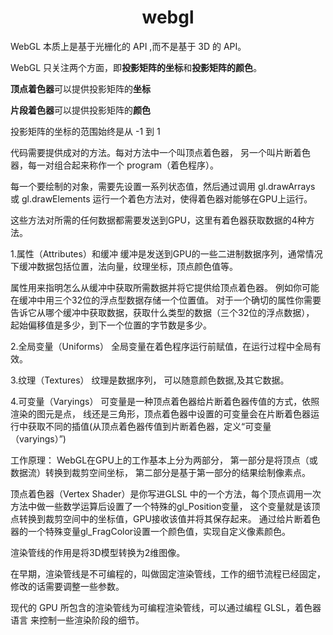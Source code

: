 # <center>**webgl**</center>
<article align="left" padding="0 12px">
WebGL 本质上是基于光栅化的 API ,而不是基于 3D 的 API。

WebGL 只关注两个方面，即**投影矩阵的坐标**和**投影矩阵的颜色**。

**顶点着色器**可以提供投影矩阵的**坐标**

**片段着色器**可以提供投影矩阵的**颜色**

投影矩阵的坐标的范围始终是从 -1 到 1 

代码需要提供成对的方法。每对方法中一个叫顶点着色器， 另一个叫片断着色器，每一对组合起来称作一个 program（着色程序）。

每一个要绘制的对象，需要先设置一系列状态值，然后通过调用 gl.drawArrays 或 gl.drawElements 运行一个着色方法对，使得着色器对能够在GPU上运行。

这些方法对所需的任何数据都需要发送到GPU，这里有着色器获取数据的4种方法。

1.属性（Attributes）和缓冲
缓冲是发送到GPU的一些二进制数据序列，通常情况下缓冲数据包括位置，法向量，纹理坐标，顶点颜色值等。

属性用来指明怎么从缓冲中获取所需数据并将它提供给顶点着色器。
例如你可能在缓冲中用三个32位的浮点型数据存储一个位置值。 对于一个确切的属性你需要告诉它从哪个缓冲中获取数据，获取什么类型的数据（三个32位的浮点数据）， 起始偏移值是多少，到下一个位置的字节数是多少。

2.全局变量（Uniforms）
全局变量在着色程序运行前赋值，在运行过程中全局有效。

3.纹理（Textures）
纹理是数据序列， 可以随意颜色数据,及其它数据。

4.可变量（Varyings）
可变量是一种顶点着色器给片断着色器传值的方式，依照渲染的图元是点， 线还是三角形，顶点着色器中设置的可变量会在片断着色器运行中获取不同的插值(从顶点着色器传值到片断着色器，定义“可变量（varyings）”)


工作原理：
WebGL在GPU上的工作基本上分为两部分，
第一部分是将顶点（或数据流）转换到裁剪空间坐标， 
第二部分是基于第一部分的结果绘制像素点。

顶点着色器（Vertex Shader）是你写进GLSL 中的一个方法，每个顶点调用一次
方法中做一些数学运算后设置了一个特殊的gl_Position变量， 这个变量就是该顶点转换到裁剪空间中的坐标值，GPU接收该值并将其保存起来。
通过给片断着色器的一个特殊变量gl_FragColor设置一个颜色值，实现自定义像素颜色。



渲染管线的作用是将3D模型转换为2维图像。

在早期，渲染管线是不可编程的，叫做固定渲染管线，工作的细节流程已经固定，修改的话需要调整一些参数。

现代的 GPU 所包含的渲染管线为可编程渲染管线，可以通过编程 GLSL，着色器语言 来控制一些渲染阶段的细节。



</article>